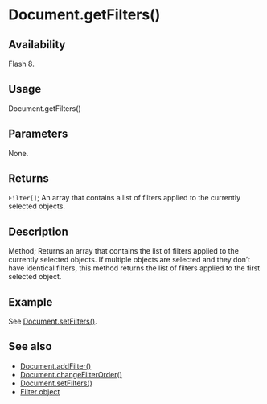 # Document.getFilters()

## Availability

Flash 8.

## Usage

Document.getFilters()

## Parameters

None.

## Returns

`Filter[]`; An array that contains a list of filters applied to the currently selected objects.

## Description

Method; Returns an array that contains the list of filters applied to the currently selected objects. If multiple objects are selected and they don’t have identical filters, this method returns the list of filters applied to the first selected object.

## Example

See [Document.setFilters()](../Document_object/Document530.md).

## See also

- [Document.addFilter()](../Document_object/Document3.md)
- [Document.changeFilterOrder()](../Document_object/Document29.md)
- [Document.setFilters()](../Document_object/Document530.md)
- [Filter object](../Filter_object/Filter_summary.md)

